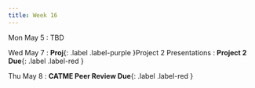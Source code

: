 ```yaml
---
title: Week 16
---
```


Mon May 5
: TBD


Wed May 7
: **Proj**{: .label .label-purple }Project 2 Presentations
: **Project 2 Due**{: .label .label-red }

Thu May 8
: **CATME Peer Review Due**{: .label .label-red }